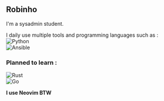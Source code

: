 ## Robinho

I'm a sysadmin student.

I daily use multiple tools and programming languages such as : \
![Python](https://img.shields.io/badge/-Python-3776AB?style=flat-square&logo=python&logoColor=white) \
![Ansible](https://img.shields.io/badge/-Ansible-EE0000?style=flat-square&logo=ansible&logoColor=white)

### Planned to learn :
![Rust](https://img.shields.io/badge/-Rust-000000?style=flat-square&logo=rust&logoColor=white) \
![Go](https://img.shields.io/badge/-Go-00ADD8?style=flat-square&logo=go&logoColor=white)

**I use Neovim BTW**
